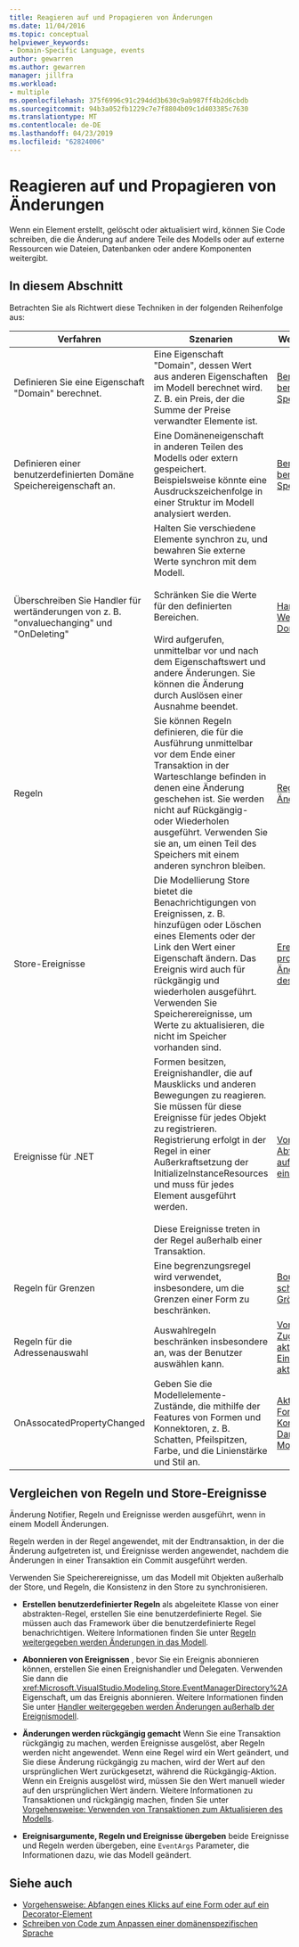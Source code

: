 ```yaml
---
title: Reagieren auf und Propagieren von Änderungen
ms.date: 11/04/2016
ms.topic: conceptual
helpviewer_keywords:
- Domain-Specific Language, events
author: gewarren
ms.author: gewarren
manager: jillfra
ms.workload:
- multiple
ms.openlocfilehash: 375f6996c91c294dd3b630c9ab987ff4b2d6cbdb
ms.sourcegitcommit: 94b3a052fb1229c7e7f8804b09c1d403385c7630
ms.translationtype: MT
ms.contentlocale: de-DE
ms.lasthandoff: 04/23/2019
ms.locfileid: "62824006"
---
```

# <a name="responding-to-and-propagating-changes"></a>Reagieren auf und Propagieren von Änderungen
Wenn ein Element erstellt, gelöscht oder aktualisiert wird, können Sie Code schreiben, die die Änderung auf andere Teile des Modells oder auf externe Ressourcen wie Dateien, Datenbanken oder andere Komponenten weitergibt.

## <a name="in-this-section"></a>In diesem Abschnitt
 Betrachten Sie als Richtwert diese Techniken in der folgenden Reihenfolge aus:

|Verfahren|Szenarien|Weitere Informationen|
|-|-|-|
|Definieren Sie eine Eigenschaft "Domain" berechnet.|Eine Eigenschaft "Domain", dessen Wert aus anderen Eigenschaften im Modell berechnet wird. Z. B. ein Preis, der die Summe der Preise verwandter Elemente ist.|[Berechnete und benutzerdefinierte Speichereigenschaften](../modeling/calculated-and-custom-storage-properties.md)|
|Definieren einer benutzerdefinierten Domäne Speichereigenschaft an.|Eine Domäneneigenschaft in anderen Teilen des Modells oder extern gespeichert. Beispielsweise könnte eine Ausdruckszeichenfolge in einer Struktur im Modell analysiert werden.|[Berechnete und benutzerdefinierte Speichereigenschaften](../modeling/calculated-and-custom-storage-properties.md)|
|Überschreiben Sie Handler für wertänderungen von z. B. "onvaluechanging" und "OnDeleting"|Halten Sie verschiedene Elemente synchron zu, und bewahren Sie externe Werte synchron mit dem Modell.<br /><br /> Schränken Sie die Werte für den definierten Bereichen.<br /><br /> Wird aufgerufen, unmittelbar vor und nach dem Eigenschaftswert und andere Änderungen. Sie können die Änderung durch Auslösen einer Ausnahme beendet.|[Handler für Wertänderungen von Domäneneigenschaften](../modeling/domain-property-value-change-handlers.md)|
|Regeln|Sie können Regeln definieren, die für die Ausführung unmittelbar vor dem Ende einer Transaktion in der Warteschlange befinden in denen eine Änderung geschehen ist. Sie werden nicht auf Rückgängig- oder Wiederholen ausgeführt. Verwenden Sie sie an, um einen Teil des Speichers mit einem anderen synchron bleiben.|[Regeln propagieren Änderungen im Modell](../modeling/rules-propagate-changes-within-the-model.md)|
|Store-Ereignisse|Die Modellierung Store bietet die Benachrichtigungen von Ereignissen, z. B. hinzufügen oder Löschen eines Elements oder der Link den Wert einer Eigenschaft ändern. Das Ereignis wird auch für rückgängig und wiederholen ausgeführt. Verwenden Sie Speicherereignisse, um Werte zu aktualisieren, die nicht im Speicher vorhanden sind.|[Ereignishandler propagieren Änderungen außerhalb des Modells](../modeling/event-handlers-propagate-changes-outside-the-model.md)|
|Ereignisse für .NET|Formen besitzen, Ereignishandler, die auf Mausklicks und anderen Bewegungen zu reagieren. Sie müssen für diese Ereignisse für jedes Objekt zu registrieren. Registrierung erfolgt in der Regel in einer Außerkraftsetzung der InitializeInstanceResources und muss für jedes Element ausgeführt werden.<br /><br /> Diese Ereignisse treten in der Regel außerhalb einer Transaktion.|[Vorgehensweise: Abfangen eines Klicks auf eine Form oder auf ein Decorator-Element](../modeling/how-to-intercept-a-click-on-a-shape-or-decorator.md)|
|Regeln für Grenzen|Eine begrenzungsregel wird verwendet, insbesondere, um die Grenzen einer Form zu beschränken.|[BoundsRules schränken Position und Größe von Formen ein](/visualstudio/modeling/boundsrules-constrain-shape-location-and-size?view=vs-2015)|
|Regeln für die Adressenauswahl|Auswahlregeln beschränken insbesondere an, was der Benutzer auswählen kann.|[Vorgehensweise: Zugreifen auf die aktuelle Auswahl und Einschränken der aktuellen Auswahl](../modeling/how-to-access-and-constrain-the-current-selection.md)|
|OnAssocatedPropertyChanged|Geben Sie die Modellelemente-Zustände, die mithilfe der Features von Formen und Konnektoren, z. B. Schatten, Pfeilspitzen, Farbe, und die Linienstärke und Stil an.|[Aktualisieren von Formen und Konnektoren zur Darstellung des Modells](../modeling/updating-shapes-and-connectors-to-reflect-the-model.md)|

## <a name="comparing-rules-and-store-events"></a>**Vergleichen von Regeln und Store-Ereignisse**
 Änderung Notifier, Regeln und Ereignisse werden ausgeführt, wenn in einem Modell Änderungen.

 Regeln werden in der Regel angewendet, mit der Endtransaktion, in der die Änderung aufgetreten ist, und Ereignisse werden angewendet, nachdem die Änderungen in einer Transaktion ein Commit ausgeführt werden.

 Verwenden Sie Speicherereignisse, um das Modell mit Objekten außerhalb der Store, und Regeln, die Konsistenz in den Store zu synchronisieren.

- **Erstellen benutzerdefinierter Regeln** als abgeleitete Klasse von einer abstrakten-Regel, erstellen Sie eine benutzerdefinierte Regel. Sie müssen auch das Framework über die benutzerdefinierte Regel benachrichtigen. Weitere Informationen finden Sie unter [Regeln weitergegeben werden Änderungen in das Modell](../modeling/rules-propagate-changes-within-the-model.md).

- **Abonnieren von Ereignissen** , bevor Sie ein Ereignis abonnieren können, erstellen Sie einen Ereignishandler und Delegaten. Verwenden Sie dann die <xref:Microsoft.VisualStudio.Modeling.Store.EventManagerDirectory%2A>Eigenschaft, um das Ereignis abonnieren. Weitere Informationen finden Sie unter [Handler weitergegeben werden Änderungen außerhalb der Ereignismodell](../modeling/event-handlers-propagate-changes-outside-the-model.md).

- **Änderungen werden rückgängig gemacht** Wenn Sie eine Transaktion rückgängig zu machen, werden Ereignisse ausgelöst, aber Regeln werden nicht angewendet. Wenn eine Regel wird ein Wert geändert, und Sie diese Änderung rückgängig zu machen, wird der Wert auf den ursprünglichen Wert zurückgesetzt, während die Rückgängig-Aktion. Wenn ein Ereignis ausgelöst wird, müssen Sie den Wert manuell wieder auf den ursprünglichen Wert ändern. Weitere Informationen zu Transaktionen und rückgängig machen, finden Sie unter [Vorgehensweise: Verwenden von Transaktionen zum Aktualisieren des Modells](../modeling/how-to-use-transactions-to-update-the-model.md).

- **Ereignisargumente, Regeln und Ereignisse übergeben** beide Ereignisse und Regeln werden übergeben, eine `EventArgs` Parameter, die Informationen dazu, wie das Modell geändert.

## <a name="see-also"></a>Siehe auch

- [Vorgehensweise: Abfangen eines Klicks auf eine Form oder auf ein Decorator-Element](../modeling/how-to-intercept-a-click-on-a-shape-or-decorator.md)
- [Schreiben von Code zum Anpassen einer domänenspezifischen Sprache](../modeling/writing-code-to-customise-a-domain-specific-language.md)
